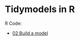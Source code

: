 # Tidymodels in R

R Code:

* [02 Build a model](http://htmlpreview.github.io/?https://github.com/kirenz/tidymodels-in-r/blob/main/02-buil-a-model.html)
